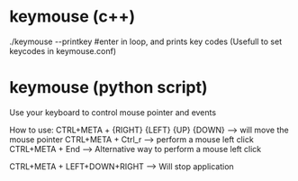 # keymouse (c++)
./keymouse --printkey #enter in loop, and prints key codes (Usefull to set keycodes in keymouse.conf)






# keymouse (python script)
Use your keyboard to control mouse pointer and events

How to use:
CTRL+META  + {RIGHT} {LEFT} {UP} {DOWN}  --> will move the mouse pointer
CTRL+META  +  Ctrl_r --> perform a mouse left click
CTRL+META  +  End --> Alternative way to perform a mouse left click

CTRL+META  +  LEFT+DOWN+RIGHT --> Will stop application